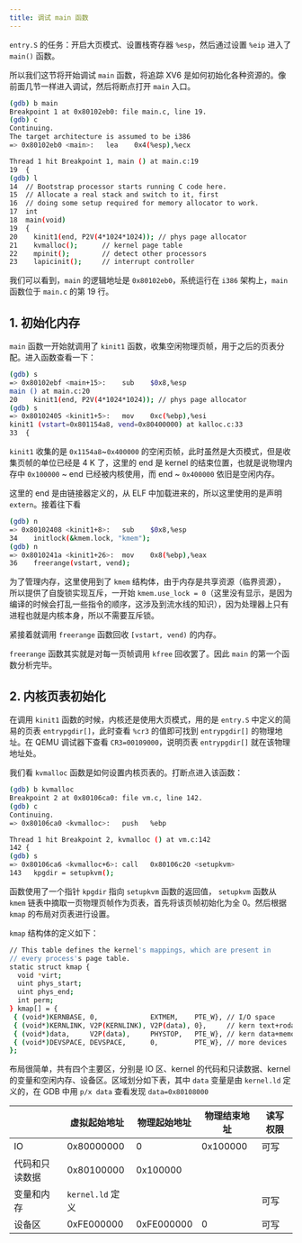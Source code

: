 ```yaml
---
title: 调试 main 函数
---
```


`entry.S` 的任务：开启大页模式、设置栈寄存器 `%esp`，然后通过设置 `%eip` 进入了 `main()` 函数。

所以我们这节将开始调试 `main` 函数，将追踪 XV6 是如何初始化各种资源的。像前面几节一样进入调试，然后将断点打开 `main` 入口。

```bash
(gdb) b main
Breakpoint 1 at 0x80102eb0: file main.c, line 19.
(gdb) c
Continuing.
The target architecture is assumed to be i386
=> 0x80102eb0 <main>:	lea    0x4(%esp),%ecx

Thread 1 hit Breakpoint 1, main () at main.c:19
19	{
(gdb) l
14	// Bootstrap processor starts running C code here.
15	// Allocate a real stack and switch to it, first
16	// doing some setup required for memory allocator to work.
17	int
18	main(void)
19	{
20	  kinit1(end, P2V(4*1024*1024)); // phys page allocator
21	  kvmalloc();      // kernel page table
22	  mpinit();        // detect other processors
23	  lapicinit();     // interrupt controller
```

我们可以看到，`main` 的逻辑地址是 `0x80102eb0`，系统运行在 `i386` 架构上，`main` 函数位于 `main.c` 的第 19 行。

## 1. 初始化内存

`main` 函数一开始就调用了 `kinit1` 函数，收集空闲物理页帧，用于之后的页表分配。进入函数查看一下：

```bash
(gdb) s
=> 0x80102ebf <main+15>:	sub    $0x8,%esp
main () at main.c:20
20	  kinit1(end, P2V(4*1024*1024)); // phys page allocator
(gdb) s
=> 0x80102405 <kinit1+5>:	mov    0xc(%ebp),%esi
kinit1 (vstart=0x801154a8, vend=0x80400000) at kalloc.c:33
33	{
```

`kinit1` 收集的是 `0x1154a8`~`0x400000` 的空闲页帧，此时虽然是大页模式，但是收集页帧的单位已经是 4 K 了，这里的 end 是 kernel 的结束位置，也就是说物理内存中 `0x100000` ~ end 已经被内核使用，而 end ~ `0x400000` 依旧是空闲内存。

这里的 end 是由链接器定义的，从 ELF 中加载进来的，所以这里使用的是声明 `extern`。接着往下看

```bash
(gdb) n
=> 0x80102408 <kinit1+8>:	sub    $0x8,%esp
34	  initlock(&kmem.lock, "kmem");
(gdb) n
=> 0x8010241a <kinit1+26>:	mov    0x8(%ebp),%eax
36	  freerange(vstart, vend);
```

为了管理内存，这里使用到了 `kmem` 结构体，由于内存是共享资源（临界资源），所以提供了自旋锁实现互斥，一开始 `kmem.use_lock = 0`（这里没有显示，是因为编译的时候会打乱一些指令的顺序，这涉及到流水线的知识），因为处理器上只有进程也就是内核本身，所以不需要互斥锁。

紧接着就调用 `freerange` 函数回收 `[vstart, vend)` 的内存。

`freerange` 函数其实就是对每一页帧调用 `kfree` 回收罢了。因此 `main` 的第一个函数分析完毕。

## 2. 内核页表初始化

在调用 `kinit1` 函数的时候，内核还是使用大页模式，用的是 `entry.S` 中定义的简易的页表 `entrypgdir[]`，此时查看 `%cr3` 的值即可找到 `entrypgdir[]` 的物理地址。在 QEMU 调试器下查看 `CR3=00109000`，说明页表 `entrypgdir[]` 就在该物理地址处。

我们看 `kvmalloc` 函数是如何设置内核页表的。打断点进入该函数：

```bash
(gdb) b kvmalloc
Breakpoint 2 at 0x80106ca0: file vm.c, line 142.
(gdb) c
Continuing.
=> 0x80106ca0 <kvmalloc>:	push   %ebp

Thread 1 hit Breakpoint 2, kvmalloc () at vm.c:142
142	{
(gdb) s
=> 0x80106ca6 <kvmalloc+6>:	call   0x80106c20 <setupkvm>
143	  kpgdir = setupkvm();
```

函数使用了一个指针 `kpgdir` 指向 `setupkvm` 函数的返回值， `setupkvm` 函数从 `kmem` 链表中摘取一页物理页帧作为页表，首先将该页帧初始化为全 0。然后根据 `kmap` 的布局对页表进行设置。

`kmap` 结构体的定义如下：

```bash
// This table defines the kernel's mappings, which are present in
// every process's page table.
static struct kmap {
  void *virt;
  uint phys_start;
  uint phys_end;
  int perm;
} kmap[] = {
 { (void*)KERNBASE, 0,             EXTMEM,    PTE_W}, // I/O space
 { (void*)KERNLINK, V2P(KERNLINK), V2P(data), 0},     // kern text+rodata
 { (void*)data,     V2P(data),     PHYSTOP,   PTE_W}, // kern data+memory
 { (void*)DEVSPACE, DEVSPACE,      0,         PTE_W}, // more devices
};
```

布局很简单，共有四个主要区，分别是 IO 区、kernel 的代码和只读数据、kernel 的变量和空闲内存、设备区。区域划分如下表，其中 `data` 变量是由 `kernel.ld` 定义的，在 GDB 中用 `p/x data` 查看发现 `data=0x80108000` 

|                | 虚拟起始地址     | 物理起始地址 | 物理结束地址 | 读写权限 |
| -------------- | ---------------- | ------------ | ------------ | -------- |
| IO             | 0x80000000       | 0            | 0x100000     | 可写     |
| 代码和只读数据 | 0x80100000       | 0x100000     |              |          |
| 变量和内存     | `kernel.ld` 定义 |              |              | 可写     |
| 设备区         | 0xFE000000       | 0xFE000000   | 0            | 可写     |

